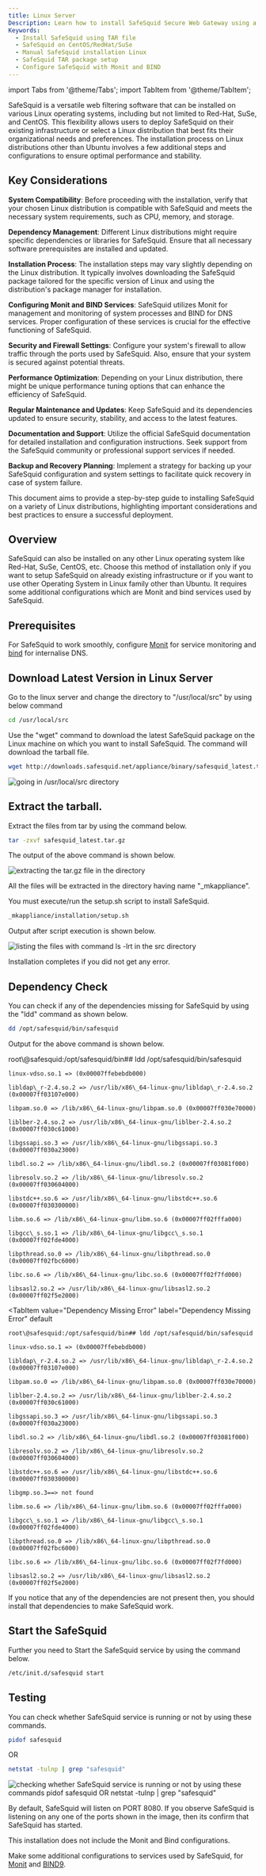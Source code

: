 ```yaml
---
title: Linux Server
Description: Learn how to install SafeSquid Secure Web Gateway using a TAR file on RedHat, CentOS, SuSe, and other Linux distributions.
Keywords:
  - Install SafeSquid using TAR file
  - SafeSquid on CentOS/RedHat/SuSe
  - Manual SafeSquid installation Linux
  - SafeSquid TAR package setup
  - Configure SafeSquid with Monit and BIND
---
```


import Tabs from '@theme/Tabs';
import TabItem from '@theme/TabItem';

SafeSquid is a versatile web filtering software that can be installed on various Linux operating systems, including but not limited to Red-Hat, SuSe, and CentOS. This flexibility allows users to deploy SafeSquid on their existing infrastructure or select a Linux distribution that best fits their organizational needs and preferences. The installation process on Linux distributions other than Ubuntu involves a few additional steps and configurations to ensure optimal performance and stability.

## Key Considerations

**System Compatibility**: Before proceeding with the installation, verify that your chosen Linux distribution is compatible with SafeSquid and meets the necessary system requirements, such as CPU, memory, and storage.

**Dependency Management**: Different Linux distributions might require specific dependencies or libraries for SafeSquid. Ensure that all necessary software prerequisites are installed and updated.

**Installation Process**: The installation steps may vary slightly depending on the Linux distribution. It typically involves downloading the SafeSquid package tailored for the specific version of Linux and using the distribution's package manager for installation.

**Configuring Monit and BIND Services**: SafeSquid utilizes Monit for management and monitoring of system processes and BIND for DNS services. Proper configuration of these services is crucial for the effective functioning of SafeSquid.

**Security and Firewall Settings**: Configure your system's firewall to allow traffic through the ports used by SafeSquid. Also, ensure that your system is secured against potential threats.

**Performance Optimization**: Depending on your Linux distribution, there might be unique performance tuning options that can enhance the efficiency of SafeSquid.

**Regular Maintenance and Updates**: Keep SafeSquid and its dependencies updated to ensure security, stability, and access to the latest features.

**Documentation and Support**: Utilize the official SafeSquid documentation for detailed installation and configuration instructions. Seek support from the SafeSquid community or professional support services if needed.

**Backup and Recovery Planning**: Implement a strategy for backing up your SafeSquid configuration and system settings to facilitate quick recovery in case of system failure.

This document aims to provide a step-by-step guide to installing SafeSquid on a variety of Linux distributions, highlighting important considerations and best practices to ensure a successful deployment.

## Overview

SafeSquid can also be installed on any other Linux operating system like Red-Hat, SuSe, CentOS, etc. Choose this method of installation only if you want to setup SafeSquid on already existing infrastructure or if you want to use other Operating System in Linux family other than Ubuntu. It requires some additional configurations which are Monit and bind services used by SafeSquid.

## Prerequisites

For SafeSquid to work smoothly, configure [Monit](/docs/13-System%20Audit/Monit.md) for service monitoring and [bind](/docs/14-Performance%20Optimisation/01-Internalisae%20DNS/Bind.md) for internalise DNS.

## Download Latest Version in Linux Server

Go to the linux server and change the directory to "/usr/local/src" by using below command

```bash npm2yarn
cd /usr/local/src
```

Use the "wget" command to download the latest SafeSquid package on the Linux machine on which you want to install SafeSquid. The command will download the tarball file.

```bash npm2yarn
wget http://downloads.safesquid.net/appliance/binary/safesquid_latest.tar.gz
```

![going in /usr/local/src directory](/img/Installing_SafeSquid_on_Various_Linux_Distributions_Using_SafeSquid's_tar_file_\(1\)/image1.webp)

## Extract the tarball.

Extract the files from tar by using the command below.

```bash npm2yarn
tar -zxvf safesquid_latest.tar.gz
```

The output of the above command is shown below.

![extracting the tar.gz file in the directory](/img/Installing_SafeSquid_on_Various_Linux_Distributions_Using_SafeSquid's_tar_file_\(1\)/image2.webp)

All the files will be extracted in the directory having name "\_mkappliance".

You must execute/run the setup.sh script to install SafeSquid.

```bash npm2yarn
_mkappliance/installation/setup.sh
```

Output after script execution is shown below.

![listing the files with command ls -lrt in the src directory](/img/Installing_SafeSquid_on_Various_Linux_Distributions_Using_SafeSquid's_tar_file_\(1\)/image3.webp)

Installation completes if you did not get any error.

## Dependency Check

You can check if any of the dependencies missing for SafeSquid by using the "ldd" command as shown below.

```bash npm2yarn
dd /opt/safesquid/bin/safesquid
```

Output for the above command is shown below.

<Tabs>
  <TabItem value="Success" label="Success" default>
    root\@safesquid:/opt/safesquid/bin## ldd /opt/safesquid/bin/safesquid

    linux-vdso.so.1 => (0x00007ffebebdb000)

    libldap\_r-2.4.so.2 => /usr/lib/x86\_64-linux-gnu/libldap\_r-2.4.so.2 (0x00007ff03107e000)

    libpam.so.0 => /lib/x86\_64-linux-gnu/libpam.so.0 (0x00007ff030e70000)

    liblber-2.4.so.2 => /usr/lib/x86\_64-linux-gnu/liblber-2.4.so.2 (0x00007ff030c61000)

    libgssapi.so.3 => /usr/lib/x86\_64-linux-gnu/libgssapi.so.3 (0x00007ff030a23000)

    libdl.so.2 => /lib/x86\_64-linux-gnu/libdl.so.2 (0x00007ff03081f000)

    libresolv.so.2 => /lib/x86\_64-linux-gnu/libresolv.so.2 (0x00007ff030604000)

    libstdc++.so.6 => /usr/lib/x86\_64-linux-gnu/libstdc++.so.6 (0x00007ff030300000)

    libm.so.6 => /lib/x86\_64-linux-gnu/libm.so.6 (0x00007ff02fffa000)

    libgcc\_s.so.1 => /lib/x86\_64-linux-gnu/libgcc\_s.so.1 (0x00007ff02fde4000)

    libpthread.so.0 => /lib/x86\_64-linux-gnu/libpthread.so.0 (0x00007ff02fbc6000)

    libc.so.6 => /lib/x86\_64-linux-gnu/libc.so.6 (0x00007ff02f7fd000)

    libsasl2.so.2 => /usr/lib/x86\_64-linux-gnu/libsasl2.so.2 (0x00007ff02f5e2000)
  </TabItem>

  <TabItem
    value="Dependency Missing Error"
    label="Dependency Missing Error"
    default
  >
    root\@safesquid:/opt/safesquid/bin## ldd /opt/safesquid/bin/safesquid

    linux-vdso.so.1 => (0x00007ffebebdb000)

    libldap\_r-2.4.so.2 => /usr/lib/x86\_64-linux-gnu/libldap\_r-2.4.so.2 (0x00007ff03107e000)

    libpam.so.0 => /lib/x86\_64-linux-gnu/libpam.so.0 (0x00007ff030e70000)

    liblber-2.4.so.2 => /usr/lib/x86\_64-linux-gnu/liblber-2.4.so.2 (0x00007ff030c61000)

    libgssapi.so.3 => /usr/lib/x86\_64-linux-gnu/libgssapi.so.3 (0x00007ff030a23000)

    libdl.so.2 => /lib/x86\_64-linux-gnu/libdl.so.2 (0x00007ff03081f000)

    libresolv.so.2 => /lib/x86\_64-linux-gnu/libresolv.so.2 (0x00007ff030604000)

    libstdc++.so.6 => /usr/lib/x86\_64-linux-gnu/libstdc++.so.6 (0x00007ff030300000)

    libgmp.so.3==> not found

    libm.so.6 => /lib/x86\_64-linux-gnu/libm.so.6 (0x00007ff02fffa000)

    libgcc\_s.so.1 => /lib/x86\_64-linux-gnu/libgcc\_s.so.1 (0x00007ff02fde4000)

    libpthread.so.0 => /lib/x86\_64-linux-gnu/libpthread.so.0 (0x00007ff02fbc6000)

    libc.so.6 => /lib/x86\_64-linux-gnu/libc.so.6 (0x00007ff02f7fd000)

    libsasl2.so.2 => /usr/lib/x86\_64-linux-gnu/libsasl2.so.2 (0x00007ff02f5e2000)
  </TabItem>
</Tabs>

If you notice that any of the dependencies are not present then, you should install that dependencies to make SafeSquid work.

## Start the SafeSquid

Further you need to Start the SafeSquid service by using the command below.

```bash npm2yarn
/etc/init.d/safesquid start
```

## Testing

You can check whether SafeSquid service is running or not by using these commands.

```bash npm2yarn
pidof safesquid 
```

OR

```bash npm2yarn
netstat -tulnp | grep "safesquid"
```

![checking whether SafeSquid service is running or not by using these commands pidof safesquid OR netstat -tulnp | grep "safesquid"](/img/Installing_SafeSquid_on_Various_Linux_Distributions_Using_SafeSquid's_tar_file_\(1\)/image4.webp)

By default, SafeSquid will listen on PORT 8080. If you observe SafeSquid is listening on any one of the ports shown in the image, then its confirm that SafeSquid has started.

This installation does not include the Monit and Bind configurations.

Make some additional configurations to services used by SafeSquid, for [Monit](/docs/13-System%20Audit/Monit.md) and [BIND9](/docs/14-Performance%20Optimisation/01-Internalisae%20DNS/Bind.md).
